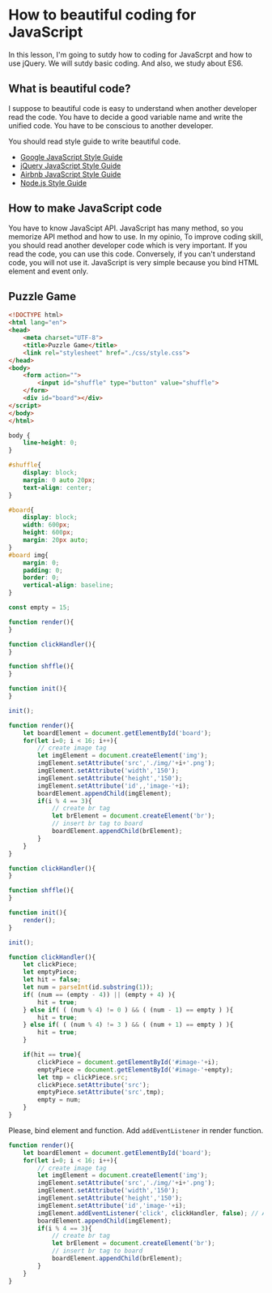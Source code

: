 # How to beautiful coding for JavaScript

In this lesson, I'm going to sutdy how to coding for JavaScrpt and how to use jQuery. We will sutdy basic coding. And also, we study about ES6.



## What is beautiful code?
I suppose to beautiful code is easy to understand when another developer read the code. You have to decide a good variable name and write the unified code. You have to be conscious to another developer.


You should read style guide to write beautiful code.  
- [Google JavaScript Style Guide](https://google.github.io/styleguide/jsguide.html)
- [jQuery JavaScript Style Guide](https://contribute.jquery.org/style-guide/js/)
- [Airbnb JavaScript Style Guide](https://github.com/airbnb/javascript)
- [Node.js Style Guide](https://github.com/felixge/node-style-guide)


## How to make JavaScript code
You have to know JavaScipt API. JavaScript has many method, so you memorize API method and how to use. In my opinio, To improve coding skill, you should read another developer code which is very important. If you read the code, you can use this code. Conversely, if you can't understand code, you will not use it.
JavaScript is very simple because you bind HTML element and event only.


## Puzzle Game
```HTML
<!DOCTYPE html>
<html lang="en">
<head>
    <meta charset="UTF-8">
    <title>Puzzle Game</title>
    <link rel="stylesheet" href="./css/style.css">
</head>
<body>
    <form action="">
        <input id="shuffle" type="button" value="shuffle">
    </form>
    <div id="board"></div>
</script>
</body>
</html>
```

```css
body {
    line-height: 0;
}

#shuffle{
    display: block;
    margin: 0 auto 20px;
    text-align: center;
}

#board{
    display: block;
    width: 600px;
    height: 600px;
    margin: 20px auto;
}
#board img{
    margin: 0;
    padding: 0;
    border: 0;
    vertical-align: baseline;
}
```


```JavaScript
const empty = 15;

function render(){
}

function clickHandler(){
}

function shffle(){
}

function init(){
}

init();
```


```JavaScript
function render(){
    let boardElement = document.getElementById('board');
    for(let i=0; i < 16; i++){
        // create image tag
        let imgElement = document.createElement('img');
        imgElement.setAttribute('src','./img/'+i+'.png');
        imgElement.setAttribute('width','150');
        imgElement.setAttribute('height','150');
        imgElement.setAttribute('id',,'image-'+i);
        boardElement.appendChild(imgElement);
        if(i % 4 == 3){
            // create br tag
            let brElement = document.createElement('br');
            // insert br tag to board
            boardElement.appendChild(brElement);
        }
    }
}

function clickHandler(){
}

function shffle(){
}

function init(){
    render();
}

init();
```




```JavaScript
function clickHandler(){
    let clickPiece;
    let emptyPiece;
    let hit = false;
    let num = parseInt(id.substring(1));
    if( (num == (empty - 4)) || (empty + 4) ){
        hit = true;
    } else if( ( (num % 4) != 0 ) && ( (num - 1) == empty ) ){
        hit = true;
    } else if( ( (num % 4) != 3 ) && ( (num + 1) == empty ) ){
        hit = true;
    }

    if(hit == true){
        clickPiece = document.getElementById('#image-'+i);
        emptyPiece = document.getElementById('#image-'+empty);
        let tmp = clickPiece.src;
        clickPiece.setAttribute('src');
        emptyPiece.setAttribute('src',tmp);
        empty = num;
    }
}
```


Please, bind element and function. Add `addEventListener` in render function.
```JavaScript
function render(){
    let boardElement = document.getElementById('board');
    for(let i=0; i < 16; i++){
        // create image tag
        let imgElement = document.createElement('img');
        imgElement.setAttribute('src','./img/'+i+'.png');
        imgElement.setAttribute('width','150');
        imgElement.setAttribute('height','150');
        imgElement.setAttribute('id','image-'+i);
        imgElement.addEventListener('click', clickHandler, false); // Added this line
        boardElement.appendChild(imgElement);
        if(i % 4 == 3){
            // create br tag
            let brElement = document.createElement('br');
            // insert br tag to board
            boardElement.appendChild(brElement);
        }
    }
}
```











